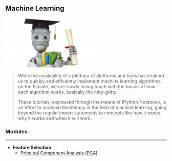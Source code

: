 ## Machine Learning

![Machine Learning Pic][mlpic]

>While the availability of a plethora of platforms and tools has enabled us to quickly and efficiently implement machine learning algorithms, on the flipside, we are slowly losing touch with the basics of how each algorithm works, basically the nitty-gritty.  
>
>These tutorials, expressed through the means of IPython Notebook, is an effort to increase the literacy in the field of machine learning, going beyond the regular import statements to concepts like how it works, why it works and when it will work.

### Modules  
___
+ **Feature Selection**
    + [Principal Component Analysis (PCA)][pcalink]




[mlpic]: images/ml.png
[pcalink]: http://bit.ly/pcalink
